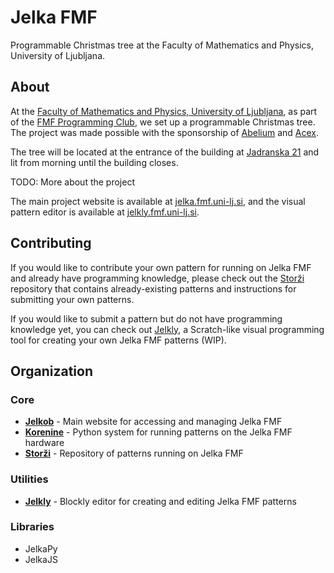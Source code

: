 # Jelka FMF

Programmable Christmas tree at the Faculty of Mathematics and Physics, University of Ljubljana.

## About

At the [Faculty of Mathematics and Physics, University of Ljubljana](https://www.fmf.uni-lj.si/), as part of the [FMF Programming Club](https://programerski-klub-fmf.github.io/), we set up a programmable Christmas tree. The project was made possible with the sponsorship of [Abelium](https://abelium.si/) and [Acex](https://acex.si/).

The tree will be located at the entrance of the building at [Jadranska 21](https://www.google.si/maps/place/Jadranska+ulica+21,+1000+Ljubljana) and lit from morning until the building closes.

TODO: More about the project

The main project website is available at [jelka.fmf.uni-lj.si](https://jelka.fmf.uni-lj.si/), and the visual pattern editor is available at [jelkly.fmf.uni-lj.si](https://jelkly.fmf.uni-lj.si/).

## Contributing

If you would like to contribute your own pattern for running on Jelka FMF and already have programming knowledge, please check out the [Storži](https://github.com/Jelka-FMF/Storzi) repository that contains already-existing patterns and instructions for submitting your own patterns.

If you would like to submit a pattern but do not have programming knowledge yet, you can check out [Jelkly](https://jelkly.fmf.uni-lj.si/docs), a Scratch-like visual programming tool for creating your own Jelka FMF patterns (WIP).

## Organization

### Core

- **[Jelkob](https://github.com/Jelka-FMF/Jelkob)** - Main website for accessing and managing Jelka FMF
- **[Korenine](https://github.com/Jelka-FMF/Korenine)** - Python system for running patterns on the Jelka FMF hardware
- **[Storži](https://github.com/Jelka-FMF/Storzi)** - Repository of patterns running on Jelka FMF

### Utilities

- **[Jelkly](https://github.com/Jelka-FMF/Jelkly)** - Blockly editor for creating and editing Jelka FMF patterns 

### Libraries

- JelkaPy
- JelkaJS
